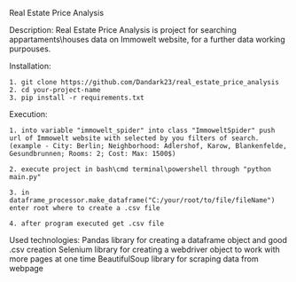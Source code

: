 Real Estate Price Analysis

Description: 
    Real Estate Price Analysis is project for searching appartaments\houses data on Immowelt website, for a further data working purpouses.

Installation:

    1. git clone https://github.com/Dandark23/real_estate_price_analysis
    2. cd your-project-name
    3. pip install -r requirements.txt

Execution:

    1. into variable "immowelt_spider" into class "ImmoweltSpider" push url of Immowelt website with selected by you filters of search.
    (example - City: Berlin; Neighborhood: Adlershof, Karow, Blankenfelde, Gesundbrunnen; Rooms: 2; Cost: Max: 1500$)
    
    2. execute project in bash\cmd terminal\powershell through "python main.py"
    
    3. in dataframe_processor.make_dataframe("C:/your/root/to/file/fileName") enter root where to create a .csv file
    
    4. after program executed get .csv file 

Used technologies:
    Pandas library for creating a dataframe object and good .csv creation
    Selenium library for creating a webdriver object to work with more pages at one time
    BeautifulSoup library for scraping data from webpage

